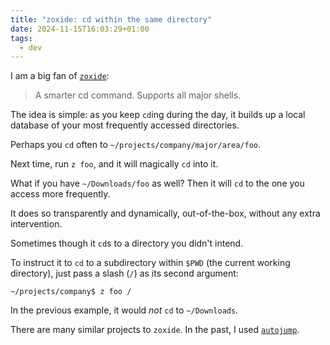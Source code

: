 ```yaml
---
title: "zoxide: cd within the same directory"
date: 2024-11-15T16:03:29+01:00
tags:
  - dev
---
```


I am a big fan of [`zoxide`](https://github.com/ajeetdsouza/zoxide):

> A smarter cd command. Supports all major shells.

The idea is simple: as you keep `cd`ing during the day, it builds up a local
database of your most frequently accessed directories.

<!--more-->

Perhaps you `cd` often to `~/projects/company/major/area/foo`.

Next time, run `z foo`, and it will magically `cd` into it.

What if you have `~/Downloads/foo` as well? Then it will `cd` to the one you
access more frequently.

It does so transparently and dynamically, out-of-the-box, without any extra
intervention.

Sometimes though it `cd`s to a directory you didn't intend.

To instruct it to `cd` to a subdirectory within `$PWD` (the current working
directory), just pass a slash (`/`) as its second argument:

```shell
~/projects/company$ z foo /
```

In the previous example, it would _not_ `cd` to `~/Downloads`.

There are many similar projects to `zoxide`. In the past, I used
[`autojump`](https://github.com/wting/autojump).
